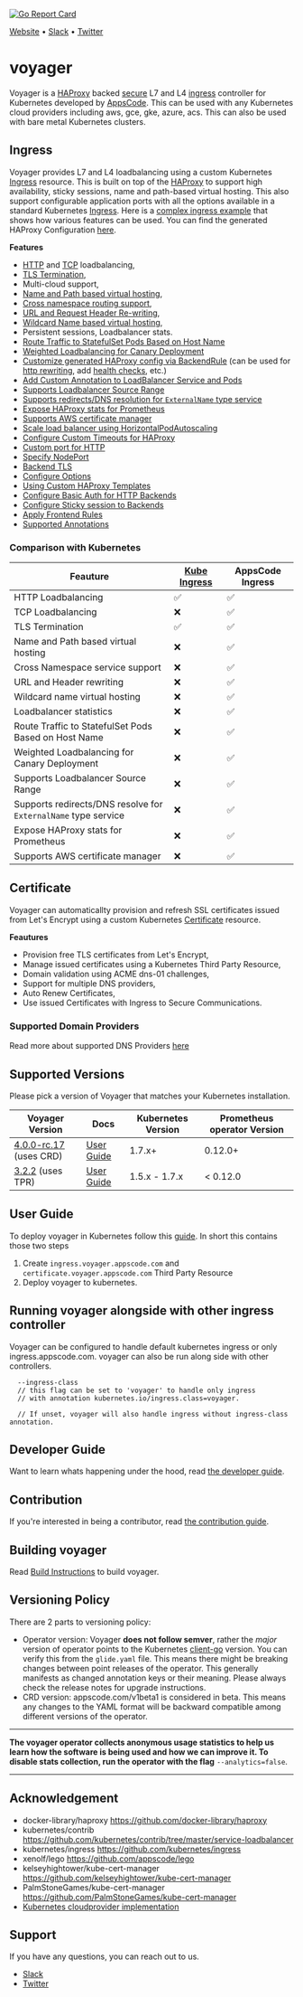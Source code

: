 [![Go Report Card](https://goreportcard.com/badge/github.com/appscode/voyager)](https://goreportcard.com/report/github.com/appscode/voyager)

[Website](https://appscode.com) • [Slack](https://slack.appscode.com) • [Twitter](https://twitter.com/AppsCodeHQ)

# voyager
Voyager is a [HAProxy](http://www.haproxy.org/) backed [secure](#certificate) L7 and L4 [ingress](#ingress) controller for Kubernetes developed by
[AppsCode](https://appscode.com). This can be used with any Kubernetes cloud providers including aws, gce, gke, azure, acs. This can also be used with bare metal Kubernetes clusters.


## Ingress
Voyager provides L7 and L4 loadbalancing using a custom Kubernetes [Ingress](/docs/user-guide/ingress) resource. This is built on top of the [HAProxy](http://www.haproxy.org/) to support high availability, sticky sessions, name and path-based virtual hosting.
This also support configurable application ports with all the options available in a standard Kubernetes [Ingress](https://kubernetes.io/docs/user-guide/ingress/). Here 
is a [complex ingress example](hack/example/ingress.yaml) that shows how various features can be used.
You can find the generated HAProxy Configuration [here](hack/example/haproxy_generated.cfg).

**Features**
  - [HTTP](/docs/user-guide/ingress/single-service.md) and [TCP](/docs/user-guide/ingress/tcp.md) loadbalancing,
  - [TLS Termination](/docs/user-guide/ingress/tls.md),
  - Multi-cloud support,
  - [Name and Path based virtual hosting](/docs/user-guide/ingress/named-virtual-hosting.md),
  - [Cross namespace routing support](/docs/user-guide/ingress/named-virtual-hosting.md#cross-namespace-traffic-routing),
  - [URL and Request Header Re-writing](/docs/user-guide/ingress/header-rewrite.md),
  - [Wildcard Name based virtual hosting](/docs/user-guide/ingress/named-virtual-hosting.md),
  - Persistent sessions, Loadbalancer stats.
  - [Route Traffic to StatefulSet Pods Based on Host Name](/docs/user-guide/ingress/statefulset-pod.md)
  - [Weighted Loadbalancing for Canary Deployment](/docs/user-guide/ingress/weighted.md)
  - [Customize generated HAProxy config via BackendRule](/docs/user-guide/ingress/backend-rule.md) (can be used for [http rewriting](https://www.haproxy.com/doc/aloha/7.0/haproxy/http_rewriting.html), add [health checks](https://www.haproxy.com/doc/aloha/7.0/haproxy/healthchecks.html), etc.)
  - [Add Custom Annotation to LoadBalancer Service and Pods](/docs/user-guide/ingress/annotations.md)
  - [Supports Loadbalancer Source Range](/docs/user-guide/ingress/source-range.md)
  - [Supports redirects/DNS resolution for `ExternalName` type service](/docs/user-guide/ingress/external-svc.md)
  - [Expose HAProxy stats for Prometheus](/docs/user-guide/ingress/stats-and-prometheus.md)
  - [Supports AWS certificate manager](/docs/user-guide/ingress/aws-cert-manager.md)
  - [Scale load balancer using HorizontalPodAutoscaling](/docs/user-guide/ingress/replicas-and-autoscaling.md)
  - [Configure Custom Timeouts for HAProxy](/docs/user-guide/ingress/configure-timeouts.md)
  - [Custom port for HTTP](/docs/user-guide/ingress/custom-http-port.md)
  - [Specify NodePort](/docs/user-guide/ingress/node-port.md)
  - [Backend TLS](/docs/user-guide/ingress/backend-tls.md)
  - [Configure Options](/docs/user-guide/ingress/configure-options.md)
  - [Using Custom HAProxy Templates](/docs/user-guide/ingress/custom-templates.md)
  - [Configure Basic Auth for HTTP Backends](/docs/user-guide/ingress/basic-auth.md)
  - [Configure Sticky session to Backends](/docs/user-guide/ingress/sticky-session.md)
  - [Apply Frontend Rules](/docs/user-guide/ingress/frontend-rule.md)
  - [Supported Annotations](/docs/user-guide/ingress/ingress-annotations.md)

### Comparison with Kubernetes
| Feauture | [Kube Ingress](https://kubernetes.io/docs/concepts/services-networking/ingress/) | AppsCode Ingress |
|----------|--------------|------------------|
| HTTP Loadbalancing| :white_check_mark: | :white_check_mark: |
| TCP Loadbalancing | :x: | :white_check_mark: |
| TLS Termination | :white_check_mark: | :white_check_mark: |
| Name and Path based virtual hosting | :x: | :white_check_mark: |
| Cross Namespace service support | :x: | :white_check_mark: |
| URL and Header rewriting | :x: | :white_check_mark: |
| Wildcard name virtual hosting | :x: | :white_check_mark: |
| Loadbalancer statistics | :x: | :white_check_mark: |
| Route Traffic to StatefulSet Pods Based on Host Name | :x: | :white_check_mark: |
| Weighted Loadbalancing for Canary Deployment| :x: | :white_check_mark: |
| Supports Loadbalancer Source Range | :x: | :white_check_mark: |
| Supports redirects/DNS resolve for `ExternalName` type service | :x: | :white_check_mark: |
| Expose HAProxy stats for Prometheus | :x: | :white_check_mark: |
| Supports AWS certificate manager | :x: | :white_check_mark: |

## Certificate
Voyager can automaticallty provision and refresh SSL certificates issued from Let's Encrypt using a custom Kubernetes [Certificate](/docs/user-guide/certificate) resource. 

**Feautures**
- Provision free TLS certificates from Let's Encrypt,
- Manage issued certificates using a Kubernetes Third Party Resource,
- Domain validation using ACME dns-01 challenges,
- Support for multiple DNS providers,
- Auto Renew Certificates,
- Use issued Certificates with Ingress to Secure Communications.


### Supported Domain Providers
Read more about supported DNS Providers [here](/docs/user-guide/certificate/provider.md)

## Supported Versions
Please pick a version of Voyager that matches your Kubernetes installation.

| Voyager Version                                                                        | Docs                                                                    | Kubernetes Version | Prometheus operator Version |
|----------------------------------------------------------------------------------------|-------------------------------------------------------------------------|--------------------|-----------------------------|
| [4.0.0-rc.17](https://github.com/appscode/voyager/releases/tag/4.0.0-rc.17) (uses CRD) | [User Guide](https://github.com/appscode/voyager/tree/4.0.0-rc.17/docs) | 1.7.x+             | 0.12.0+                     |
| [3.2.2](https://github.com/appscode/voyager/releases/tag/3.2.2) (uses TPR)             | [User Guide](https://github.com/appscode/voyager/tree/3.2.2/docs)       | 1.5.x - 1.7.x      | < 0.12.0                    |


## User Guide
To deploy voyager in Kubernetes follow this [guide](/docs/install.md). In short this contains those two steps

1. Create `ingress.voyager.appscode.com` and `certificate.voyager.appscode.com` Third Party Resource
2. Deploy voyager to kubernetes.

## Running voyager alongside with other ingress controller
Voyager can be configured to handle default kubernetes ingress or only ingress.appscode.com. voyager can also be run
along side with other controllers.

```console
  --ingress-class
  // this flag can be set to 'voyager' to handle only ingress
  // with annotation kubernetes.io/ingress.class=voyager.

  // If unset, voyager will also handle ingress without ingress-class annotation.
```

## Developer Guide
Want to learn whats happening under the hood, read [the developer guide](/docs/developer-guide/README.md).

## Contribution
If you're interested in being a contributor, read [the contribution guide](CONTRIBUTING.md).

## Building voyager
Read [Build Instructions](/docs/developer-guide/build.md) to build voyager.

## Versioning Policy
There are 2 parts to versioning policy:
 - Operator version: Voyager __does not follow semver__, rather the _major_ version of operator points to the
Kubernetes [client-go](https://github.com/kubernetes/client-go#branches-and-tags) version. You can verify this
from the `glide.yaml` file. This means there might be breaking changes between point releases of the operator.
This generally manifests as changed annotation keys or their meaning.
Please always check the release notes for upgrade instructions.
 - CRD version: appscode.com/v1beta1 is considered in beta. This means any changes to the YAML format will be backward
compatible among different versions of the operator.

---

**The voyager operator collects anonymous usage statistics to help us learn how the software is being used and how we can improve it.
To disable stats collection, run the operator with the flag** `--analytics=false`.

---

## Acknowledgement
 - docker-library/haproxy https://github.com/docker-library/haproxy
 - kubernetes/contrib https://github.com/kubernetes/contrib/tree/master/service-loadbalancer
 - kubernetes/ingress https://github.com/kubernetes/ingress
 - xenolf/lego https://github.com/appscode/lego
 - kelseyhightower/kube-cert-manager https://github.com/kelseyhightower/kube-cert-manager
 - PalmStoneGames/kube-cert-manager https://github.com/PalmStoneGames/kube-cert-manager
 - [Kubernetes cloudprovider implementation](https://github.com/kubernetes/kubernetes/tree/master/pkg/cloudprovider)

## Support
If you have any questions, you can reach out to us.
* [Slack](https://slack.appscode.com)
* [Twitter](https://twitter.com/AppsCodeHQ)
